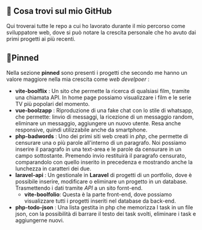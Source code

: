 ## 📂 Cosa trovi sul mio GitHub
Qui troverai tutte le repo a cui ho lavorato durante il mio percorso come sviluppatore web, 
dove si può notare la crescita personale che ho avuto dai primi progetti ai più recenti.

## 📌Pinned
Nella sezione **pinned** sono presenti i progetti che secondo me hanno un valore maggiore nella mia crescita come *web develpoer* :
- **vite-boolflix** : Un sito che permette la ricerca di qualsiasi film, tramite una chiamata API. In home page possiamo visualizzare i film e le serie TV più popolari del momento.
- **vue-boolzapp** : Riproduzione di una fake chat con lo stile di whatsapp, che permette: linvio di messaggi, la ricezione di un messaggio random, eliminare un messaggio, aggiungere un nuovo utente. Resa anche responsive, quindi utilizzabile anche da smartphone.
- **php-badwords** : Uno dei primi siti web creati in *php*, che permette di censurare una o più parole all'interno di un paragrafo. Noi possiamo inserire il paragrafo in una text-area e le parole da censurare in un campo sottostante. Premendo invio restituirà il paragrafo censurato, comparandolo con quello inserito in precedenza e mostrando anche la lunchezza in caratteri dei due. 
- **laravel-api** : Un gestionale in **Laravel** di progetti di un portfolio, dove è possibile inserire, modificare o eliminare un progetto in un database. Trasmettendo i dati tramite *API* a un sito fornt-end.
  - **vite-boolfolio**: Questa è la parte front-end, dove possiamo visualizzare tutti i progetti inseriti nel database da back-end.
- **php-todo-json** : Una lista gestita in php che memorizza I task in un file json, con la possibilità di barrare il testo dei task svolti, eliminare i task e aggiungerne nuovi.
